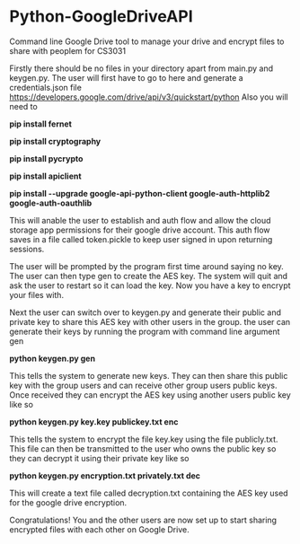 # Python-GoogleDriveAPI
Command line Google Drive tool to manage your drive and encrypt files to share with peoplem for CS3031

Firstly there should be no files in your directory apart from main.py and keygen.py. The user will first have to go to here and generate a credentials.json file 
https://developers.google.com/drive/api/v3/quickstart/python
Also you will need to

**pip install fernet**

**pip install cryptography**

**pip install pycrypto**

**pip install apiclient**

**pip install --upgrade google-api-python-client google-auth-httplib2 google-auth-oauthlib**


This will anable the user to establish and auth flow and allow the cloud storage app permissions for their google drive account. This auth flow saves in a file called token.pickle to keep user signed in upon returning sessions. 

The user will be prompted by the program first time around saying no key. The user can then type gen to create the AES key. The system will quit and ask the user to restart so it can load the key. Now you have a key to encrypt your files with. 

Next the user can switch over to keygen.py and generate their public and private key to share this AES key with other users in the group. the user can generate their keys by running the program with command line argument gen

**python keygen.py gen**

This tells the system to generate new keys. They can then share this public key with the group users and  can receive other group users public keys. Once received they can encrypt the AES key using another users public key like so

**python keygen.py key.key publickey.txt enc**

This tells the system to encrypt the file key.key using the file publicly.txt. This file can then be transmitted to the user who owns the public key so they can decrypt it using their private key like so

**python keygen.py encryption.txt privately.txt dec**

This will create a text file called decryption.txt containing the AES key used for the google drive encryption. 

Congratulations! You and the other users are now set up to start sharing encrypted files with each other on Google Drive.
